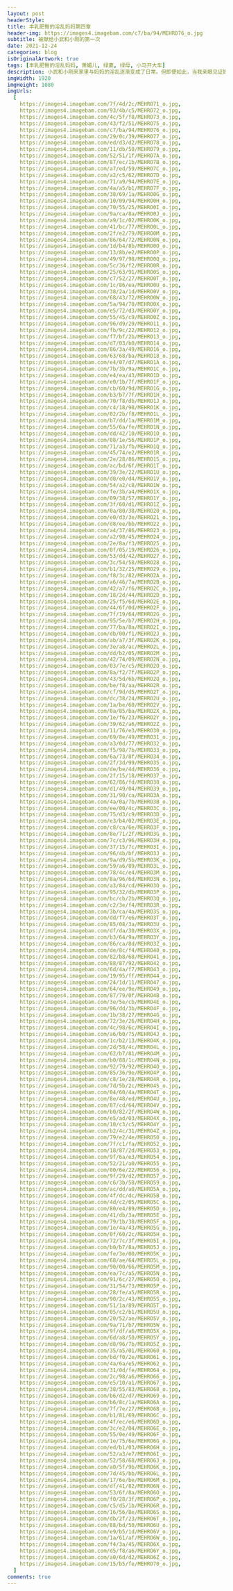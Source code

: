 ```yaml
---
layout: post
headerStyle:
title: 丰乳肥臀的淫乱妈妈第四章
header-img: https://images4.imagebam.com/c7/ba/94/MEHRO76_o.jpg
subtitle: 被献给小武和小刚的第一次
date: 2021-12-24
categories: blog
isOriginalArtwork: true
tags: [丰乳肥臀的淫乱妈妈, 萧媚儿, 绿妻, 绿母, 小马开大车]
description: 小武和小刚来家里与妈妈的淫乱逐渐变成了日常。但即便如此，当我亲眼见证妈妈把自己菊穴的第一次献给了小武和小刚时，我那短小的肉棒依然硬到了极限。事后我才意识到，这或许意味着妈妈与他们两个人的关系，到了一个崭新的阶段…
imgWidth: 1920
imgHeight: 1080
imgUrls:
  [
    https://images4.imagebam.com/7f/4d/2c/MEHRO71_o.jpg,
    https://images4.imagebam.com/93/4b/c5/MEHRO72_o.jpg,
    https://images4.imagebam.com/4c/5f/f8/MEHRO73_o.jpg,
    https://images4.imagebam.com/43/f2/51/MEHRO75_o.jpg,
    https://images4.imagebam.com/c7/ba/94/MEHRO76_o.jpg,
    https://images4.imagebam.com/29/0c/39/MEHRO77_o.jpg,
    https://images4.imagebam.com/ed/d3/d2/MEHRO78_o.jpg,
    https://images4.imagebam.com/11/db/50/MEHRO79_o.jpg,
    https://images4.imagebam.com/52/51/1f/MEHRO7A_o.jpg,
    https://images4.imagebam.com/87/ec/1b/MEHRO7B_o.jpg,
    https://images4.imagebam.com/a7/ed/59/MEHRO7C_o.jpg,
    https://images4.imagebam.com/a2/c5/62/MEHRO7D_o.jpg,
    https://images4.imagebam.com/71/a9/94/MEHRO7E_o.jpg,
    https://images4.imagebam.com/4a/a5/b1/MEHRO7F_o.jpg,
    https://images4.imagebam.com/38/69/1a/MEHRO0G_o.jpg,
    https://images4.imagebam.com/10/09/94/MEHRO0H_o.jpg,
    https://images4.imagebam.com/70/55/25/MEHRO0I_o.jpg,
    https://images4.imagebam.com/9a/ca/8a/MEHRO0J_o.jpg,
    https://images4.imagebam.com/a9/1c/02/MEHRO0K_o.jpg,
    https://images4.imagebam.com/41/bc/77/MEHRO0L_o.jpg,
    https://images4.imagebam.com/2f/e2/79/MEHRO0M_o.jpg,
    https://images4.imagebam.com/86/64/72/MEHRO0N_o.jpg,
    https://images4.imagebam.com/1d/b4/8b/MEHRO0O_o.jpg,
    https://images4.imagebam.com/13/8b/e2/MEHRO0P_o.jpg,
    https://images4.imagebam.com/49/97/98/MEHRO0Q_o.jpg,
    https://images4.imagebam.com/5c/36/f2/MEHRO0R_o.jpg,
    https://images4.imagebam.com/25/63/91/MEHRO0S_o.jpg,
    https://images4.imagebam.com/c7/52/27/MEHRO0T_o.jpg,
    https://images4.imagebam.com/1c/86/ea/MEHRO0U_o.jpg,
    https://images4.imagebam.com/38/2a/1d/MEHRO0V_o.jpg,
    https://images4.imagebam.com/68/43/72/MEHRO0W_o.jpg,
    https://images4.imagebam.com/5a/94/70/MEHRO0X_o.jpg,
    https://images4.imagebam.com/e5/72/d3/MEHRO0Y_o.jpg,
    https://images4.imagebam.com/55/45/c9/MEHRO0Z_o.jpg,
    https://images4.imagebam.com/96/d9/29/MEHRO11_o.jpg,
    https://images4.imagebam.com/fb/9c/22/MEHRO12_o.jpg,
    https://images4.imagebam.com/f7/bf/2b/MEHRO13_o.jpg,
    https://images4.imagebam.com/d7/03/b0/MEHRO14_o.jpg,
    https://images4.imagebam.com/86/3a/49/MEHRO16_o.jpg,
    https://images4.imagebam.com/63/68/ba/MEHRO18_o.jpg,
    https://images4.imagebam.com/e4/07/d7/MEHRO1A_o.jpg,
    https://images4.imagebam.com/7b/3b/9a/MEHRO1C_o.jpg,
    https://images4.imagebam.com/e4/ea/43/MEHRO1D_o.jpg,
    https://images4.imagebam.com/e0/1b/7f/MEHRO1F_o.jpg,
    https://images4.imagebam.com/cb/60/9d/MEHRO1G_o.jpg,
    https://images4.imagebam.com/b3/b7/7f/MEHRO1H_o.jpg,
    https://images4.imagebam.com/70/f8/db/MEHRO1J_o.jpg,
    https://images4.imagebam.com/c4/18/98/MEHRO1K_o.jpg,
    https://images4.imagebam.com/02/2b/f8/MEHRO1L_o.jpg,
    https://images4.imagebam.com/b7/dd/1a/MEHRO1M_o.jpg,
    https://images4.imagebam.com/55/6a/fe/MEHRO1N_o.jpg,
    https://images4.imagebam.com/dd/42/10/MEHRO1O_o.jpg,
    https://images4.imagebam.com/08/1e/56/MEHRO1P_o.jpg,
    https://images4.imagebam.com/71/a3/fb/MEHRO1Q_o.jpg,
    https://images4.imagebam.com/45/74/e2/MEHRO1R_o.jpg,
    https://images4.imagebam.com/2e/28/86/MEHRO1S_o.jpg,
    https://images4.imagebam.com/ac/bd/6f/MEHRO1T_o.jpg,
    https://images4.imagebam.com/39/3e/22/MEHRO1U_o.jpg,
    https://images4.imagebam.com/d0/e0/d4/MEHRO1V_o.jpg,
    https://images4.imagebam.com/54/a2/c8/MEHRO1W_o.jpg,
    https://images4.imagebam.com/fe/3b/a4/MEHRO1X_o.jpg,
    https://images4.imagebam.com/09/38/57/MEHRO1Y_o.jpg,
    https://images4.imagebam.com/3f/60/d1/MEHRO1Z_o.jpg,
    https://images4.imagebam.com/0a/80/38/MEHRO20_o.jpg,
    https://images4.imagebam.com/e0/d3/3e/MEHRO21_o.jpg,
    https://images4.imagebam.com/d8/ee/bb/MEHRO22_o.jpg,
    https://images4.imagebam.com/a4/37/86/MEHRO23_o.jpg,
    https://images4.imagebam.com/a2/98/45/MEHRO24_o.jpg,
    https://images4.imagebam.com/2e/8a/f3/MEHRO25_o.jpg,
    https://images4.imagebam.com/0f/05/19/MEHRO26_o.jpg,
    https://images4.imagebam.com/53/dd/42/MEHRO27_o.jpg,
    https://images4.imagebam.com/3c/54/58/MEHRO28_o.jpg,
    https://images4.imagebam.com/b1/32/25/MEHRO29_o.jpg,
    https://images4.imagebam.com/f8/3c/82/MEHRO2A_o.jpg,
    https://images4.imagebam.com/a6/46/7a/MEHRO2B_o.jpg,
    https://images4.imagebam.com/42/a7/f6/MEHRO2C_o.jpg,
    https://images4.imagebam.com/18/2d/44/MEHRO2D_o.jpg,
    https://images4.imagebam.com/25/f5/6d/MEHRO2E_o.jpg,
    https://images4.imagebam.com/44/6f/0d/MEHRO2F_o.jpg,
    https://images4.imagebam.com/7f/19/64/MEHRO2G_o.jpg,
    https://images4.imagebam.com/95/5e/b7/MEHRO2H_o.jpg,
    https://images4.imagebam.com/77/ba/8a/MEHRO2I_o.jpg,
    https://images4.imagebam.com/db/00/f1/MEHRO2J_o.jpg,
    https://images4.imagebam.com/ab/a7/3f/MEHRO2K_o.jpg,
    https://images4.imagebam.com/3e/a8/ac/MEHRO2L_o.jpg,
    https://images4.imagebam.com/dd/b2/05/MEHRO2M_o.jpg,
    https://images4.imagebam.com/42/74/09/MEHRO2N_o.jpg,
    https://images4.imagebam.com/03/7e/c5/MEHRO2O_o.jpg,
    https://images4.imagebam.com/8a/f2/7f/MEHRO2P_o.jpg,
    https://images4.imagebam.com/43/5d/6b/MEHRO2Q_o.jpg,
    https://images4.imagebam.com/be/f8/aa/MEHRO2R_o.jpg,
    https://images4.imagebam.com/cf/9d/d5/MEHRO2T_o.jpg,
    https://images4.imagebam.com/dc/38/24/MEHRO2U_o.jpg,
    https://images4.imagebam.com/1a/be/60/MEHRO2V_o.jpg,
    https://images4.imagebam.com/0a/85/ba/MEHRO2X_o.jpg,
    https://images4.imagebam.com/1e/f6/23/MEHRO2Y_o.jpg,
    https://images4.imagebam.com/39/62/a6/MEHRO2Z_o.jpg,
    https://images4.imagebam.com/11/76/e3/MEHRO30_o.jpg,
    https://images4.imagebam.com/69/8e/49/MEHRO31_o.jpg,
    https://images4.imagebam.com/a3/0d/77/MEHRO32_o.jpg,
    https://images4.imagebam.com/f5/98/7b/MEHRO33_o.jpg,
    https://images4.imagebam.com/6a/73/8f/MEHRO34_o.jpg,
    https://images4.imagebam.com/2f/3d/99/MEHRO35_o.jpg,
    https://images4.imagebam.com/de/be/4d/MEHRO36_o.jpg,
    https://images4.imagebam.com/2f/15/18/MEHRO37_o.jpg,
    https://images4.imagebam.com/62/86/fd/MEHRO38_o.jpg,
    https://images4.imagebam.com/d1/49/04/MEHRO39_o.jpg,
    https://images4.imagebam.com/31/90/ca/MEHRO3A_o.jpg,
    https://images4.imagebam.com/4a/0a/7b/MEHRO3B_o.jpg,
    https://images4.imagebam.com/ee/00/4c/MEHRO3C_o.jpg,
    https://images4.imagebam.com/75/d3/c9/MEHRO3D_o.jpg,
    https://images4.imagebam.com/e3/b4/02/MEHRO3E_o.jpg,
    https://images4.imagebam.com/c8/ca/6e/MEHRO3F_o.jpg,
    https://images4.imagebam.com/8e/71/2f/MEHRO3G_o.jpg,
    https://images4.imagebam.com/7c/c3/96/MEHRO3H_o.jpg,
    https://images4.imagebam.com/37/15/7c/MEHRO3I_o.jpg,
    https://images4.imagebam.com/96/4b/bf/MEHRO3J_o.jpg,
    https://images4.imagebam.com/9a/d9/5b/MEHRO3K_o.jpg,
    https://images4.imagebam.com/59/a6/89/MEHRO3L_o.jpg,
    https://images4.imagebam.com/78/4c/e4/MEHRO3M_o.jpg,
    https://images4.imagebam.com/8a/96/6d/MEHRO3N_o.jpg,
    https://images4.imagebam.com/a3/84/cd/MEHRO3O_o.jpg,
    https://images4.imagebam.com/95/32/db/MEHRO3P_o.jpg,
    https://images4.imagebam.com/bc/cb/2b/MEHRO3Q_o.jpg,
    https://images4.imagebam.com/c2/3e/f4/MEHRO3R_o.jpg,
    https://images4.imagebam.com/3b/ca/4a/MEHRO3S_o.jpg,
    https://images4.imagebam.com/dd/f7/e6/MEHRO3T_o.jpg,
    https://images4.imagebam.com/85/08/3a/MEHRO3U_o.jpg,
    https://images4.imagebam.com/df/da/30/MEHRO3X_o.jpg,
    https://images4.imagebam.com/b3/64/9a/MEHRO3Y_o.jpg,
    https://images4.imagebam.com/86/ca/8d/MEHRO3Z_o.jpg,
    https://images4.imagebam.com/de/8c/f4/MEHRO40_o.jpg,
    https://images4.imagebam.com/82/b8/68/MEHRO41_o.jpg,
    https://images4.imagebam.com/88/87/92/MEHRO42_o.jpg,
    https://images4.imagebam.com/6d/4a/f7/MEHRO43_o.jpg,
    https://images4.imagebam.com/19/95/ff/MEHRO44_o.jpg,
    https://images4.imagebam.com/24/1d/11/MEHRO47_o.jpg,
    https://images4.imagebam.com/64/ee/9e/MEHRO49_o.jpg,
    https://images4.imagebam.com/87/79/0f/MEHRO4B_o.jpg,
    https://images4.imagebam.com/3e/5e/cb/MEHRO4E_o.jpg,
    https://images4.imagebam.com/96/dd/3b/MEHRO4F_o.jpg,
    https://images4.imagebam.com/1b/38/27/MEHRO4G_o.jpg,
    https://images4.imagebam.com/72/3e/26/MEHRO4H_o.jpg,
    https://images4.imagebam.com/4c/98/6c/MEHRO4I_o.jpg,
    https://images4.imagebam.com/a6/b0/75/MEHRO4J_o.jpg,
    https://images4.imagebam.com/1c/b2/13/MEHRO4K_o.jpg,
    https://images4.imagebam.com/2d/58/4c/MEHRO4L_o.jpg,
    https://images4.imagebam.com/62/b7/81/MEHRO4M_o.jpg,
    https://images4.imagebam.com/b0/88/1c/MEHRO4N_o.jpg,
    https://images4.imagebam.com/92/79/92/MEHRO4O_o.jpg,
    https://images4.imagebam.com/85/36/9e/MEHRO4P_o.jpg,
    https://images4.imagebam.com/c8/1e/28/MEHRO4R_o.jpg,
    https://images4.imagebam.com/7d/5b/2c/MEHRO4S_o.jpg,
    https://images4.imagebam.com/04/60/4a/MEHRO4T_o.jpg,
    https://images4.imagebam.com/8e/48/ed/MEHRO4U_o.jpg,
    https://images4.imagebam.com/87/cd/64/MEHRO4V_o.jpg,
    https://images4.imagebam.com/b0/82/2f/MEHRO4W_o.jpg,
    https://images4.imagebam.com/e5/ad/03/MEHRO4X_o.jpg,
    https://images4.imagebam.com/10/c3/c5/MEHRO4Y_o.jpg,
    https://images4.imagebam.com/b2/4c/31/MEHRO4Z_o.jpg,
    https://images4.imagebam.com/79/e2/4e/MEHRO50_o.jpg,
    https://images4.imagebam.com/7f/c1/fa/MEHRO52_o.jpg,
    https://images4.imagebam.com/18/87/2d/MEHRO53_o.jpg,
    https://images4.imagebam.com/9f/6a/e3/MEHRO54_o.jpg,
    https://images4.imagebam.com/52/21/a0/MEHRO55_o.jpg,
    https://images4.imagebam.com/00/6e/22/MEHRO56_o.jpg,
    https://images4.imagebam.com/9f/29/d2/MEHRO57_o.jpg,
    https://images4.imagebam.com/c6/3b/58/MEHRO59_o.jpg,
    https://images4.imagebam.com/ac/dd/a0/MEHRO5A_o.jpg,
    https://images4.imagebam.com/4f/dc/dc/MEHRO5B_o.jpg,
    https://images4.imagebam.com/4d/c2/05/MEHRO5C_o.jpg,
    https://images4.imagebam.com/80/e4/89/MEHRO5D_o.jpg,
    https://images4.imagebam.com/41/db/3a/MEHRO5E_o.jpg,
    https://images4.imagebam.com/79/1b/38/MEHRO5F_o.jpg,
    https://images4.imagebam.com/1e/4a/43/MEHRO5G_o.jpg,
    https://images4.imagebam.com/0f/60/2c/MEHRO5H_o.jpg,
    https://images4.imagebam.com/72/7c/3f/MEHRO5I_o.jpg,
    https://images4.imagebam.com/b0/b7/8a/MEHRO5J_o.jpg,
    https://images4.imagebam.com/fe/3e/00/MEHRO5K_o.jpg,
    https://images4.imagebam.com/68/ae/64/MEHRO5L_o.jpg,
    https://images4.imagebam.com/90/00/66/MEHRO5M_o.jpg,
    https://images4.imagebam.com/ea/7c/a5/MEHRO5N_o.jpg,
    https://images4.imagebam.com/91/6c/27/MEHRO5O_o.jpg,
    https://images4.imagebam.com/31/54/73/MEHRO5P_o.jpg,
    https://images4.imagebam.com/28/fe/a5/MEHRO5R_o.jpg,
    https://images4.imagebam.com/90/2c/43/MEHRO5S_o.jpg,
    https://images4.imagebam.com/51/1a/89/MEHRO5T_o.jpg,
    https://images4.imagebam.com/05/c2/b1/MEHRO5U_o.jpg,
    https://images4.imagebam.com/20/52/ae/MEHRO5V_o.jpg,
    https://images4.imagebam.com/9a/71/b7/MEHRO5W_o.jpg,
    https://images4.imagebam.com/9f/df/a6/MEHRO5X_o.jpg,
    https://images4.imagebam.com/6d/a8/50/MEHRO5Y_o.jpg,
    https://images4.imagebam.com/d8/96/7b/MEHRO5Z_o.jpg,
    https://images4.imagebam.com/35/a5/01/MEHRO60_o.jpg,
    https://images4.imagebam.com/bd/f0/2e/MEHRO61_o.jpg,
    https://images4.imagebam.com/4a/6a/e5/MEHRO62_o.jpg,
    https://images4.imagebam.com/31/0d/fe/MEHRO64_o.jpg,
    https://images4.imagebam.com/2c/98/a6/MEHRO66_o.jpg,
    https://images4.imagebam.com/e5/10/a1/MEHRO67_o.jpg,
    https://images4.imagebam.com/38/55/83/MEHRO68_o.jpg,
    https://images4.imagebam.com/b6/d2/d7/MEHRO69_o.jpg,
    https://images4.imagebam.com/b6/8c/1a/MEHRO6A_o.jpg,
    https://images4.imagebam.com/7f/7e/27/MEHRO6B_o.jpg,
    https://images4.imagebam.com/b1/81/69/MEHRO6C_o.jpg,
    https://images4.imagebam.com/4f/ec/e6/MEHRO6D_o.jpg,
    https://images4.imagebam.com/3c/e2/04/MEHRO6E_o.jpg,
    https://images4.imagebam.com/55/0e/49/MEHRO6F_o.jpg,
    https://images4.imagebam.com/1e/75/6e/MEHRO6G_o.jpg,
    https://images4.imagebam.com/ed/b1/03/MEHRO6H_o.jpg,
    https://images4.imagebam.com/52/a3/e7/MEHRO6I_o.jpg,
    https://images4.imagebam.com/52/58/68/MEHRO6J_o.jpg,
    https://images4.imagebam.com/a0/5f/9b/MEHRO6K_o.jpg,
    https://images4.imagebam.com/7d/45/bb/MEHRO6L_o.jpg,
    https://images4.imagebam.com/17/6e/be/MEHRO6M_o.jpg,
    https://images4.imagebam.com/df/41/82/MEHRO6N_o.jpg,
    https://images4.imagebam.com/53/6f/8a/MEHRO6O_o.jpg,
    https://images4.imagebam.com/f0/28/3f/MEHRO6P_o.jpg,
    https://images4.imagebam.com/c5/d5/1b/MEHRO6R_o.jpg,
    https://images4.imagebam.com/16/56/8e/MEHRO6S_o.jpg,
    https://images4.imagebam.com/db/2f/23/MEHRO6T_o.jpg,
    https://images4.imagebam.com/88/bd/50/MEHRO6U_o.jpg,
    https://images4.imagebam.com/e9/b5/1d/MEHRO6V_o.jpg,
    https://images4.imagebam.com/1a/61/af/MEHRO6W_o.jpg,
    https://images4.imagebam.com/f4/3a/45/MEHRO6X_o.jpg,
    https://images4.imagebam.com/d5/f8/a6/MEHRO6Y_o.jpg,
    https://images4.imagebam.com/a0/6d/d2/MEHRO6Z_o.jpg,
    https://images4.imagebam.com/15/b5/fe/MEHRO70_o.jpg,
  ]
comments: true
---
```

